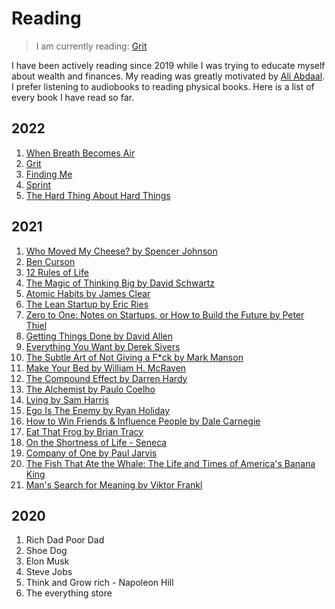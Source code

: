 # Reading

> I am currently reading: [Grit]()

I have been actively reading since 2019 while I was trying to educate myself about wealth and finances. My reading was greatly motivated by [Ali Abdaal](https://aliabdaal.com/). I prefer listening to audiobooks to reading physical books. Here is a list of every book I have read so far. 

## 2022
1. [When Breath Becomes Air]()
2. [Grit]()
3. [Finding Me]()
4. [Sprint]()
5. [The Hard Thing About Hard Things]()

## 2021
1. [Who Moved My Cheese? by Spencer Johnson]()
2. [Ben Curson]()
3. [12 Rules of Life]()
4. [The Magic of Thinking Big by David Schwartz]()
5. [Atomic Habits by James Clear]()
6. [The Lean Startup by Eric Ries](https://www.amazon.com/Lean-Startup-Entrepreneurs-Continuous-Innovation/dp/0307887898)
7. [Zero to One: Notes on Startups, or How to Build the Future by Peter Thiel](https://www.amazon.com/Zero-One-Notes-Startups-Future/dp/0804139296)
8. [Getting Things Done by David Allen]()
9. [Everything You Want by Derek Sivers]()
10. [The Subtle Art of Not Giving a F*ck by Mark Manson]()
11. [Make Your Bed by William H. McRaven]()
12. [The Compound Effect by Darren Hardy]()
13. [The Alchemist by Paulo Coelho]()
14. [Lying by Sam Harris]()
15. [Ego Is The Enemy by Ryan Holiday]()
16. [How to Win Friends & Influence People by Dale Carnegie]()
17. [Eat That Frog by Brian Tracy]()
18. [On the Shortness of Life - Seneca]()
19. [Company of One by Paul Jarvis]()
20. [The Fish That Ate the Whale: The Life and Times of America's Banana King]()
21. [Man's Search for Meaning by Viktor Frankl]()


## 2020
1. Rich Dad Poor Dad
2. Shoe Dog
3. Elon Musk
4. Steve Jobs
5. Think and Grow rich - Napoleon Hill
6. The everything store 





